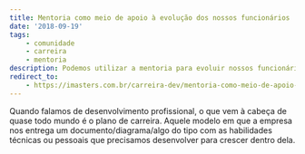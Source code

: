 ```yaml
---
title: Mentoria como meio de apoio à evolução dos nossos funcionários
date: '2018-09-19'
tags:
    - comunidade
    - carreira
    - mentoria
description: Podemos utilizar a mentoria para evoluir nossos funcionários e elevar o nível das equipes ao infinito e além!
redirect_to:
    - https://imasters.com.br/carreira-dev/mentoria-como-meio-de-apoio-evolucao-dos-nossos-funcionarios
---
```

Quando falamos de desenvolvimento profissional, o que vem à cabeça de quase todo mundo é o plano de carreira. Aquele modelo em que a empresa nos entrega um documento/diagrama/algo do tipo com as habilidades técnicas ou pessoais que precisamos desenvolver para crescer dentro dela.
